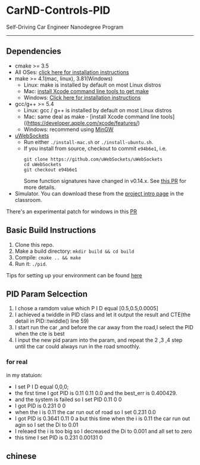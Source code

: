 # CarND-Controls-PID
Self-Driving Car Engineer Nanodegree Program

---

## Dependencies

* cmake >= 3.5
 * All OSes: [click here for installation instructions](https://cmake.org/install/)
* make >= 4.1(mac, linux), 3.81(Windows)
  * Linux: make is installed by default on most Linux distros
  * Mac: [install Xcode command line tools to get make](https://developer.apple.com/xcode/features/)
  * Windows: [Click here for installation instructions](http://gnuwin32.sourceforge.net/packages/make.htm)
* gcc/g++ >= 5.4
  * Linux: gcc / g++ is installed by default on most Linux distros
  * Mac: same deal as make - [install Xcode command line tools]((https://developer.apple.com/xcode/features/)
  * Windows: recommend using [MinGW](http://www.mingw.org/)
* [uWebSockets](https://github.com/uWebSockets/uWebSockets)
  * Run either `./install-mac.sh` or `./install-ubuntu.sh`.
  * If you install from source, checkout to commit `e94b6e1`, i.e.
    ```
    git clone https://github.com/uWebSockets/uWebSockets 
    cd uWebSockets
    git checkout e94b6e1
    ```
    Some function signatures have changed in v0.14.x. See [this PR](https://github.com/udacity/CarND-MPC-Project/pull/3) for more details.
* Simulator. You can download these from the [project intro page](https://github.com/udacity/self-driving-car-sim/releases) in the classroom.

There's an experimental patch for windows in this [PR](https://github.com/udacity/CarND-PID-Control-Project/pull/3)

## Basic Build Instructions

1. Clone this repo.
2. Make a build directory: `mkdir build && cd build`
3. Compile: `cmake .. && make`
4. Run it: `./pid`. 

Tips for setting up your environment can be found [here](https://classroom.udacity.com/nanodegrees/nd013/parts/40f38239-66b6-46ec-ae68-03afd8a601c8/modules/0949fca6-b379-42af-a919-ee50aa304e6a/lessons/f758c44c-5e40-4e01-93b5-1a82aa4e044f/concepts/23d376c7-0195-4276-bdf0-e02f1f3c665d)

## PID Param Selcection
1. I chose a ramdom value which P I D equal [0.5,0.5,0.0005]
2. I achieved a twiddle in PID class and let it output the result and CTE(the detail in PID::twiddle() line 59)
3. I start run the car ,and before the car away from the road,I select the PID when the cte is best
4. I input the new pid param into the param, and repeat the 2 ,3 ,4 step until the car could always run in the road smoothly.
### for real 
 in my statuion:
+ I set P I D equal 0,0,0;
+ the first time I got PID is 0.11 0.11 0.0 and the best_err is 0.400429. 
+ and the system is failed so I set PID 0.11 0 0
+ I got PID is 0.231 0 0 
+ when the i is 0.11 the car run out of road so I set 0.231 0.0
+ I got PID is 0.3641 0.11 0 a but this time when the i is 0.11 the car run out agin so I set the Di to 0.01
+ I releaed the i is too big so I decreased the Di to 0.001 and all set to zero
+ this time I set PID is 0.231 0.00131 0

## chinese
